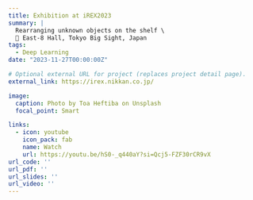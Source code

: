 ```yaml
---
title: Exhibition at iREX2023
summary: |
  Rearranging unknown objects on the shelf \
  📍 East-8 Hall, Tokyo Big Sight, Japan
tags:
  - Deep Learning
date: "2023-11-27T00:00:00Z"

# Optional external URL for project (replaces project detail page).
external_link: https://irex.nikkan.co.jp/

image:
  caption: Photo by Toa Heftiba on Unsplash
  focal_point: Smart

links:
  - icon: youtube
    icon_pack: fab
    name: Watch
    url: https://youtu.be/hS0-_q440aY?si=Qcj5-FZF30rCR9vX
url_code: ''
url_pdf: ''
url_slides: ''
url_video: ''
---
```

